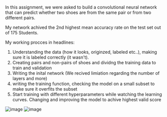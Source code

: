 In this assignment, we were asked to build a convolutional neural network that can predict whether two shoes are from the same pair or from two different pairs.

My network achived the 2nd highest mean accuracy rate on the test set out of 175 Students.


My working procces in headlines:
1. Understanding the data (how it looks, originzed, labeled etc..), making sure it is labeled correctly (it wasn't).
2. Creating pairs and non-pairs of shoes and dividng the training data to train and validation
3. Writing the inital network (We recived limiation regarding the number of layers and more)
4. writing the training function, checking the model on a small subset to make sure it overfits the subset
5. Start training with different hyperparameters while watching the learning curves. Changing and improving the model to achive highest valid score


![image](https://github.com/alonhelvits/shoe_pairing_CNN/assets/42146331/319b217d-26c2-44c3-91b1-d6af86a9e917)
![image](https://github.com/alonhelvits/shoe_pairing_CNN/assets/42146331/e5cdd3ca-5ea9-45ac-9bfb-655de9f70b77)
